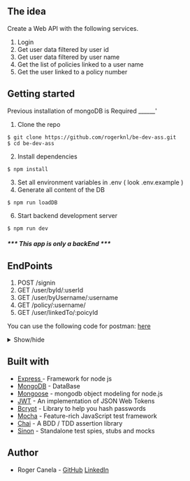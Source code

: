 ## The idea
Create a Web API with the following services.

1. Login
2. Get user data filtered by user id
3. Get user data filtered by user name
4. Get the list of policies linked to a user name
5. Get the user linked to a policy number

## Getting started
Previous installation of mongoDB is Required
______'

1. Clone the repo

```
$ git clone https://github.com/rogerknl/be-dev-ass.git
$ cd be-dev-ass
```
2. Install dependencies
```
$ npm install
```
3. Set all environment variables in .env ( look .env.example )
4. Generate all content of the DB

```
$ npm run loadDB
```
6. Start backend development server

```
$ npm run dev
```
##### *** This app is only a backEnd  ***

## EndPoints
1. POST /signin
1. GET  /user/byId/:userId
2. GET  /user/byUsername/:username
3. GET  /policy/:username/
4. GET  /user/linkedTo/:poicyId

You can use the following code for postman: [here](https://github.com/rogerknl/be-dev-ass/tree/develop/tests/be-dev-ass.postman_collection.json)
<details><summary>Show/hide</summary>
	
```
{
	"info": {
		"_postman_id": "6f85b76f-9c57-45da-9d77-e798059a270e",
		"name": "be-dev-ass",
		"schema": "https://schema.getpostman.com/json/collection/v2.1.0/collection.json"
	},
	"item": [
		{
			"name": "Signin",
			"request": {
				"method": "POST",
				"header": [
					{
						"key": "Content-Type",
						"name": "Content-Type",
						"value": "application/json",
						"type": "text"
					}
				],
				"body": {
					"mode": "raw",
					"raw": "{\n\t\"username\": \"Roberts\",\n\t\"password\": \"Roberts\"\n}"
				},
				"url": {
					"raw": "{{url}}/signin",
					"host": [
						"{{url}}"
					],
					"path": [
						"signin"
					]
				}
			},
			"response": []
		},
		{
			"name": "user/byId/",
			"request": {
				"auth": {
					"type": "bearer",
					"bearer": [
						{
							"key": "token",
							"value": "{{token}}",
							"type": "string"
						}
					]
				},
				"method": "GET",
				"header": [],
				"body": {
					"mode": "raw",
					"raw": ""
				},
				"url": {
					"raw": "{{url}}/user/byId/12f34e63-d4f1-4701-bbad-5b4b81a66a38",
					"host": [
						"{{url}}"
					],
					"path": [
						"user",
						"byId",
						"12f34e63-d4f1-4701-bbad-5b4b81a66a38"
					]
				}
			},
			"response": []
		},
		{
			"name": "user/byUsername",
			"request": {
				"auth": {
					"type": "bearer",
					"bearer": [
						{
							"key": "token",
							"value": "{{token}}",
							"type": "string"
						}
					]
				},
				"method": "GET",
				"header": [],
				"body": {
					"mode": "raw",
					"raw": ""
				},
				"url": {
					"raw": "{{url}}/user/byUsername/Roberts",
					"host": [
						"{{url}}"
					],
					"path": [
						"user",
						"byUsername",
						"Roberts"
					]
				}
			},
			"response": []
		},
		{
			"name": "policies by username",
			"request": {
				"auth": {
					"type": "bearer",
					"bearer": [
						{
							"key": "token",
							"value": "{{token}}",
							"type": "string"
						}
					]
				},
				"method": "GET",
				"header": [],
				"body": {
					"mode": "raw",
					"raw": ""
				},
				"url": {
					"raw": "{{url}}/policy/Britney",
					"host": [
						"{{url}}"
					],
					"path": [
						"policy",
						"Britney"
					]
				}
			},
			"response": []
		},
		{
			"name": "user linked To policy id",
			"request": {
				"auth": {
					"type": "bearer",
					"bearer": [
						{
							"key": "token",
							"value": "{{token}}",
							"type": "string"
						}
					]
				},
				"method": "GET",
				"header": [],
				"body": {
					"mode": "raw",
					"raw": ""
				},
				"url": {
					"raw": "{{url}}/user/linkedTo/7b624ed3-00d5-4c1b-9ab8-c265067ef58b",
					"host": [
						"{{url}}"
					],
					"path": [
						"user",
						"linkedTo",
						"7b624ed3-00d5-4c1b-9ab8-c265067ef58b"
					]
				}
			},
			"response": []
		}
	]
}
```
*Remember to set up url and token vars
</details>

## Built with

* [Express ](https://expressjs.com/)- Framework for node js
* [MongoDB](https://www.mongodb.com/) - DataBase
* [Mongoose](https://mongoosejs.com/) - mongodb object modeling for node.js
* [JWT](https://www.npmjs.com/package/jsonwebtoken) - An implementation of JSON Web Tokens
* [Bcrypt](https://www.npmjs.com/package/bcrypt) - Library to help you hash passwords
* [Mocha](https://mochajs.org/) - Feature-rich JavaScript test framework
* [Chai](https://www.chaijs.com/) - A BDD / TDD assertion library
* [Sinon](https://sinonjs.org/) - Standalone test spies, stubs and mocks

## Author

- Roger Canela - [GitHub](https://github.com/rogerknl) [LinkedIn](https://www.linkedin.com/in/roger-canela-2a085826/)

